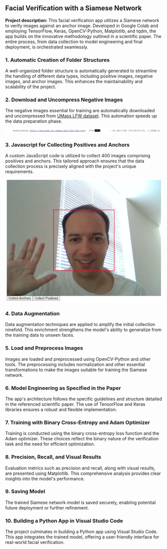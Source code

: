 ## Facial Verification with a Siamese Network

**Project description:** This facial verification app utilizes a Siamese network to verify images against an anchor image. Developed in Google Colab and employing TensorFlow, Keras, OpenCV-Python, Matplotlib, and tqdm, the app builds on the innovative methodology outlined in a scientific paper. The entire process, from data collection to model engineering and final deployment, is orchestrated seamlessly.

### 1. Automatic Creation of Folder Structures

A well-organized folder structure is automatically generated to streamline the handling of different data types, including positive images, negative images, and anchor images. This enhances the maintainability and scalability of the project.

### 2. Download and Uncompress Negative Images

The negative images essential for training are automatically downloaded and uncompressed from [UMass LFW dataset](http://vis-www.cs.umass.edu/lfw/lfw.tgz). This automation speeds up the data preparation phase.

![Downloading negatives](images/01_Facial_Verification/Downloading_negatives.JPG)

### 3. Javascript for Collecting Positives and Anchors

A custom JavaScript code is utilized to collect 400 images comprising positives and anchors. This tailored approach ensures that the data collection process is precisely aligned with the project's unique requirements.

![Capturing Anchors and Positives](images/01_Facial_Verification/Capturing_Anchors_and_Positives.JPG)

### 4. Data Augmentation

Data augmentation techniques are applied to amplify the initial collection ninefold. This enrichment strengthens the model's ability to generalize from the training data to unseen faces.

### 5. Load and Preprocess Images

Images are loaded and preprocessed using OpenCV-Python and other tools. The preprocessing includes normalization and other essential transformations to make the images suitable for training the Siamese network.

### 6. Model Engineering as Specified in the Paper

The app's architecture follows the specific guidelines and structure detailed in the referenced scientific paper. The use of TensorFlow and Keras libraries ensures a robust and flexible implementation.

### 7. Training with Binary Cross-Entropy and Adam Optimizer

Training is conducted using the binary cross-entropy loss function and the Adam optimizer. These choices reflect the binary nature of the verification task and the need for efficient optimization.

### 8. Precision, Recall, and Visual Results

Evaluation metrics such as precision and recall, along with visual results, are presented using Matplotlib. This comprehensive analysis provides clear insights into the model's performance.

### 9. Saving Model

The trained Siamese network model is saved securely, enabling potential future deployment or further refinement.

### 10. Building a Python App in Visual Studio Code

The project culminates in building a Python app using Visual Studio Code. This app integrates the trained model, offering a user-friendly interface for real-world facial verification.
